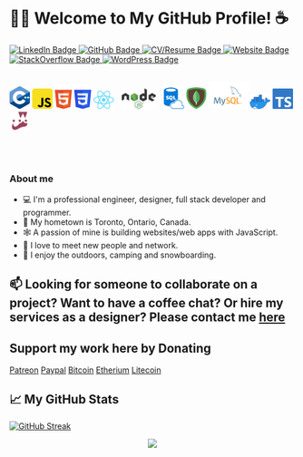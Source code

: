 <h1>👨‍💻 Welcome to My GitHub Profile! ☕️</h1>


<div id="badges">
  <a href="https://www.linkedin.com/in/joshrlehman/">
    <img src="https://img.shields.io/badge/LinkedIn-blue?style=for-the-badge&logo=linkedin&logoColor=white" alt="LinkedIn Badge"/>
  </a>
  <a href="https://github.com/joshl26">
    <img src="https://img.shields.io/badge/GitHub-black?style=for-the-badge&logo=github&logoColor=white" alt="GitHub Badge"/>
  </a>
  <a href="http://joshlehman.ca/">
    <img src="https://img.shields.io/badge/CV/Resume-darkgreen?style=for-the-badge&logo=cv/resume&logoColor=white" alt="CV/Resume Badge"/>
  </a>
  <a href="http://blackrock3d.ca">
    <img src="https://img.shields.io/badge/Website-brown?style=for-the-badge&logo=website&logoColor=white" alt="Website Badge"/>
  </a>
  <a href="https://stackoverflow.com/users/8840442/josh-lehman">
    <img src="https://img.shields.io/badge/StackOverflow-orange?style=for-the-badge&logo=stackoverflow&logoColor=white" alt="StackOverflow Badge"/>
  </a>
  <a href="http://blackrock3d.ca">
    <img src="https://img.shields.io/badge/WordPress-darkblue?style=for-the-badge&logo=wordpress&logoColor=white&theme=dark" alt="WordPress Badge"/>
  </a>
</div>
<br/>
<p align="left">  
   <a href="https://en.wikipedia.org/wiki/C%2B%2B" target="_blank" rel="noreferrer"><img src="https://raw.githubusercontent.com/joshl26/joshl26/main/assets/C%2B%2B_icon.svg" width="36" alt="C++" /></a>
<a href="https://en.wikipedia.org/wiki/JavaScript" target="_blank" rel="noreferrer"><img src="https://raw.githubusercontent.com/joshl26/joshl26/main/assets/JS_icon.svg" width="36" alt="JavaScript" /></a>
<a href="https://developer.mozilla.org/en-US/docs/Glossary/HTML5" target="_blank" rel="noreferrer"><img src="https://raw.githubusercontent.com/joshl26/joshl26/main/assets/HTML5_icon.svg" width="30" alt="HTML5" /></a>
  <a href="https://www.w3.org/TR/CSS/#css" target="_blank" rel="noreferrer"><img src="https://raw.githubusercontent.com/joshl26/joshl26/main/assets/CSS3_icon.svg" width="30" alt="CSS3" /></a>
<a href="https://reactjs.org/" target="_blank" rel="noreferrer"><img src="https://raw.githubusercontent.com/joshl26/joshl26/main/assets/REACT_icon.svg" width="36" alt="React" /></a>
<a style="padding:  0 10px 0 10px" href="https://nodejs.org/en/" target="_blank" rel="noreferrer"><img src="https://raw.githubusercontent.com/joshl26/joshl26/main/assets/NODEJS_icon.svg" width="60" alt="NodeJS" /></a>
<a href="https://raw.githubusercontent.com/joshl26/joshl26/main/assets/SQL_icon.svg" target="_blank" rel="noreferrer"><img src="https://raw.githubusercontent.com/joshl26/joshl26/main/assets/SQL_icon.svg" width="36" alt="SQL Azure Cloud DB"/></a>
<a href="https://www.mongodb.com/" target="_blank" rel="noreferrer"><img src="https://raw.githubusercontent.com/joshl26/joshl26/main/assets/MONGODB_icon.svg" width="35" alt="MongoDB" /></a>
<a href="https://www.mysql.com/" target="_blank" rel="noreferrer"><img src="https://raw.githubusercontent.com/joshl26/joshl26/main/assets/MYSQL_icon.svg" width="70" alt="MySQL" /></a>
<a href="https://raw.githubusercontent.com/joshl26/joshl26/main/assets/Moby-logo.png" target="_blank" rel="noreferrer"><img src="https://raw.githubusercontent.com/joshl26/joshl26/main/assets/Moby-logo.png" width="36" alt="Docker" /></a>
<a href="https://raw.githubusercontent.com/joshl26/joshl26/main/assets/ts-logo-128.svg" target="_blank" rel="noreferrer"><img src="https://raw.githubusercontent.com/joshl26/joshl26/main/assets/ts-logo-128.svg" width="36" alt="TypeScript" /></a>
<a href="https://raw.githubusercontent.com/joshl26/joshl26/main/assets/Jest_Icon.png" target="_blank" rel="noreferrer"><img src="https://raw.githubusercontent.com/joshl26/joshl26/main/assets/Jest_Icon.png" width="36" alt="Jest" /></a>
 
</p>
<br/>
<div id = "badges">
  <a>
    <img src="https://komarev.com/ghpvc/?username=joshl26&style=flat-square&color=blue" alt=""/>
  </a>
</div>

### About me

- 💻 I'm a professional engineer, designer, full stack developer and programmer.
- 📍 My hometown is Toronto, Ontario, Canada.
- 🕸️ A passion of mine is building websites/web apps with JavaScript.
- 🤝 I love to meet new people and network.
- 🎾 I enjoy the outdoors, camping and snowboarding.

## 📫 Looking for someone to collaborate on a project? Want to have a coffee chat? Or hire my services as a designer? Please contact me [here](http://joshlehman.ca/contact) 

## Support my work here by Donating
[Patreon](https://www.patreon.com/join/TheModernDeveloper/checkout?ru=undefined)
[Paypal](https://www.paypal.com/donate/?hosted_button_id=PKXQX549ASWG8)
[Bitcoin](https://blockchair.com/bitcoin/address/1KWszwDxsjviQvTBHDQjAWkvqJHGCPcanb)
[Etherium](https://blockchair.com/ethereum/address/0x20823db64fe5623d7d2d84626ce2706aa6d56d69)
[Litecoin](https://blockchair.com/litecoin/address/LYpp81xAYsf9i1tUrsfVK8bbfnVDWSYcAE)

## 📈 My GitHub Stats

<!--[[![Top Langs](https://github-readme-stats.vercel.app/api/top-langs/?username=joshl26&layout=compact&theme=prussian&hide_border=true&langs_count=10)](https://github.com/anuraghazra/github-readme-stats) ](url)-->

[![GitHub Streak](https://streak-stats.demolab.com/?user=joshl26&theme=prussian&hide_border=true&currStreakNum=2FD3EB&fire=pink&sideLabels=F00&date_format=[Y.]n.j)](https://git.io/streak-stats)

<p align="center">
  <img src="https://capsule-render.vercel.app/api?type=waving&color=gradient&height=65&section=footer"/>
</p>
